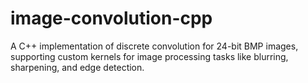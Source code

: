 # image-convolution-cpp
A C++ implementation of discrete convolution for 24-bit BMP images, supporting custom kernels for image processing tasks like blurring, sharpening, and edge detection.
